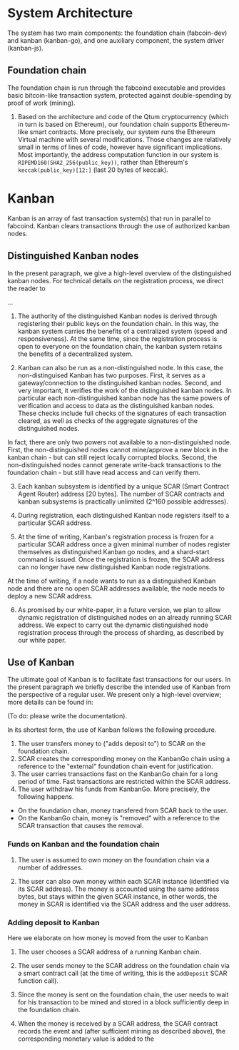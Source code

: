 # System Architecture

The system has two main components: the foundation chain (fabcoin-dev) and kanban (kanban-go), and one auxiliary component, the system driver (kanban-js). 

## Foundation chain
The foundation chain is run through the fabcoind executable and provides basic bitcoin-like transaction system, protected against double-spending by proof of work (mining).

1. Based on the architecture and code of the Qtum cryptocurrency (which in turn is based on Ethereum), our foundation chain supports Ethereum-like smart contracts. More precisely, our system runs the Ethereum Virtual machine with several modifications. Those changes are relatively small in terms of lines of code, however have significant implications. Most importantly, the address computation function in our system is ``RIPEMD160(SHA2_256(public_key))``, rather than Ethereum's ``keccak(public_key)[12:]`` (last 20 bytes of keccak).

# Kanban 

Kanban is an array of fast transaction system(s) that run in parallel to fabcoind. Kanban clears transactions through the use of authorized kanban nodes.

## Distinguished Kanban nodes

In the present paragraph, we give a high-level overview of the distinguished kanban nodes. For technical details on the registration process, we direct the reader to


...

1. The authority of the distinguished Kanban nodes is derived through registering their public keys on the foundation chain. In this way, the kanban system carries the benefits of a centralized system (speed and responsiveness). At the same time, since the registration process is open to everyone on the foundation chain, the kanban system retains the benefits of a decentralized system.

2. Kanban can also be run as a non-distinguished node. In this case, the non-distinguised Kanban has two purposes. First, it serves as a gateway/connection to the distinguished kanban nodes. Second, and very important, it verifies the work of the distinguished kanban nodes. In particular each non-distinguished kanban node has the same powers of verification and access to data as the distinguished kanban nodes. These checks include full checks of the signatures of each transaction cleared, as well as checks of the aggregate signatures of the distinguished nodes.

In fact, there are only two powers not available to a non-distinguished node. First, the non-distinguished nodes cannot mine/approve a new block in the kanban chain - but can still reject locally corrupted blocks. Second, the non-distinguished nodes cannot generate write-back transactions to the foundation chain - but still have read access and can verify them. 

3. Each kanban subsystem is identified by a unique SCAR (Smart Contract Agent Router) address [20 bytes]. The number of SCAR contracts and kanban subsystems is practically unlimited (2^160 possible addresses).

4. During registration, each distinguished Kanban node registers itself to a particular SCAR address. 

5. At the time of writing, Kanban's registration process is frozen for a particular SCAR address once a given minimal number of nodes register themselves as distinguished Kanban go nodes, and a shard-start command is issued. Once the registration is frozen, the SCAR address can no longer have new distinguished Kanban node registrations.

At the time of writing, if a node wants to run as a distinguished Kanban node and there are no open SCAR addresses available, the node needs to deploy a new SCAR address.

6. As promised by our white-paper, in a future version, we plan to allow dynamic registration of distinguished nodes on an already running SCAR address. We expect to carry out the dynamic distinguished node registration process through the process of sharding, as described by our white paper.

## Use of Kanban

The ultimate goal of Kanban is to facilitate fast transactions for our users. In the present paragraph we briefly describe the intended use of Kanban from the perspective of a regular user. We present only a high-level overview; more details can be found in:

(To do: please write the documentation).

In its shortest form, the use of Kanban follows the following procedure.

1. The user transfers money to ("adds deposit to") to SCAR on the foundation chain.
2. SCAR creates the corresponding money on the KanbanGo chain using a reference to the "external" foundation chain event for justification.
3. The user carries transactions fast on the KanbanGo chain for a long period of time. Fast transactions are restricted within the SCAR address.
4. The user withdraw his funds from KanbanGo. More precisely, the following happens. 
- On the foundation chan, money transfered from SCAR back to the user.
- On the KanbanGo chain, money is "removed" with a reference to the SCAR transaction that causes the removal. 


### Funds on Kanban and the foundation chain
1. The user is assumed to own money on the foundation chain via a number of addresses. 

2. The user can also own money within each SCAR instance (identified via its SCAR address). The money is accounted using the same address bytes, but stays within the given SCAR instance, in other words, the money in SCAR is identified via the SCAR address and the user address. 


### Adding deposit to Kanban
Here we elaborate on how money is moved from the user to Kanban
1. The user chooses a SCAR address of a running Kanban chain.

4. The user sends money to the SCAR address on the foundation chain via a smart contract call (at the time of writing, this is the ``addDeposit`` SCAR function call). 

3. Since the money is sent on the foundation chain, the user needs to wait for his transaction to be mined and stored in a block sufficiently deep in the foundation chain. 

4. When the money is received by a SCAR address, the SCAR contract records the event and (after sufficient mining as described above), the corresponding monetary value is added to the 

